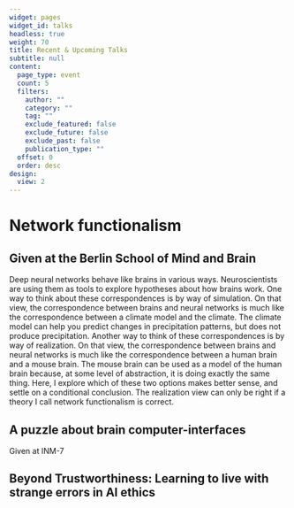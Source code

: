 ```yaml
---
widget: pages
widget_id: talks
headless: true
weight: 70
title: Recent & Upcoming Talks
subtitle: null
content:
  page_type: event
  count: 5
  filters:
    author: ""
    category: ""
    tag: ""
    exclude_featured: false
    exclude_future: false
    exclude_past: false
    publication_type: ""
  offset: 0
  order: desc
design:
  view: 2
---
```

# Network functionalism
## Given at the Berlin School of Mind and Brain

Deep neural networks behave like brains in various ways. Neuroscientists are using them as tools to explore hypotheses about how brains work. One way to think about these correspondences is by way of simulation. On that view, the correspondence between brains and neural networks is much like the correspondence between a climate model and the climate. The climate model can help you predict changes in precipitation patterns, but does not produce precipitation. Another way to think of these correspondences is by way of realization. On that view, the correspondence between brains and neural networks is much like the correspondence between a human brain and a mouse brain. The mouse brain can be used as a model of the human brain because, at some level of abstraction, it is doing exactly the same thing. Here, I explore which of these two options makes better sense, and settle on a conditional conclusion. The realization view can only be right if a theory I call network functionalism is correct. 

## A puzzle about brain computer-interfaces
Given at INM-7

## Beyond Trustworthiness: Learning to live with strange errors in AI ethics
